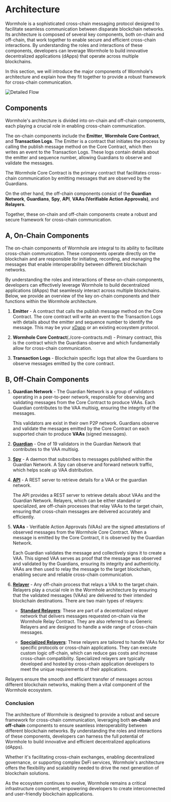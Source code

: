 # Architecture

Wormhole is a sophisticated cross-chain messaging protocol designed to facilitate seamless communication between disparate blockchain networks. Its architecture is composed of several key components, both on-chain and off-chain, that work together to enable secure and efficient cross-chain interactions. By understanding the roles and interactions of these components, developers can leverage Wormhole to build innovative decentralized applications (dApps) that operate across multiple blockchains.

In this section, we will introduce the major components of Wormhole's architecture and explain how they fit together to provide a robust framework for cross-chain communication.

![Detailed Flow](../../.gitbook/assets/core-concepts/detailed-flow.jpg)

## Components

Wormhole's architecture is divided into on-chain and off-chain components, each playing a crucial role in enabling cross-chain communication.

The on-chain components include the **Emitter**, **Wormhole Core Contract**, and **Transaction Logs**. The Emitter is a contract that initiates the process by calling the publish message method on the Core Contract, which then writes an event to the Transaction Logs. These logs contain details about the emitter and sequence number, allowing Guardians to observe and validate the messages.

The Wormhole Core Contract is the primary contract that facilitates cross-chain communication by emitting messages that are observed by the Guardians.

On the other hand, the off-chain components consist of the **Guardian Network**, **Guardians**, **Spy**, **API**, **VAAs (Verifiable Action Approvals)**, and **Relayers**.

Together, these on-chain and off-chain components create a robust and secure framework for cross-chain communication.

## A, On-Chain Components

The on-chain components of Wormhole are integral to its ability to facilitate cross-chain communication. These components operate directly on the blockchain and are responsible for initiating, recording, and managing the messages that enable interoperability between different blockchain networks.

By understanding the roles and interactions of these on-chain components, developers can effectively leverage Wormhole to build decentralized applications (dApps) that seamlessly interact across multiple blockchains. Below, we provide an overview of the key on-chain components and their functions within the Wormhole architecture.

1. **Emitter** - A contract that calls the publish message method on the Core Contract. The core contract will write an event to the Transaction Logs with details about the emitter and sequence number to identify the message. This may be your [xDapp](../glossary.md#xdapp) or an existing ecosystem protocol.

2. **Wormhole Core Contract**(./core-contracts.md) - Primary contract, this is the contract which the Guardians observe and which fundamentally allow for cross-chain communication.

3. **Transaction Logs** - Blockchain specific logs that allow the Guardians to observe messages emitted by the core contract.

## B, Off-Chain Components

1.  **Guardian Network** - The Guardian Network is a group of validators operating in a peer-to-peer network, responsible for observing and validating messages from the Core Contract to produce VAAs. Each Guardian contributes to the VAA multisig, ensuring the integrity of the messages.

    This validators are exist in their own P2P network. Guardians observe and validate the messages emitted by the Core Contract on each supported chain to produce **VAAs** (signed messages).

2.  [**Guardian**](./guardian.md) - One of 19 validators in the Guardian Network that contributes to the VAA multisig.

3.  [**Spy**](./spy.md) - A daemon that subscribes to messages published within the Guardian Network. A Spy can observe and forward network traffic, which helps scale up VAA distribution.

4.  [**API**](../api-docs/README.md) - A REST server to retrieve details for a VAA or the guardian network.

    The API provides a REST server to retrieve details about VAAs and the Guardian Network. Relayers, which can be either standard or specialized, are off-chain processes that relay VAAs to the target chain, ensuring that cross-chain messages are delivered accurately and efficiently.

5.  **VAAs** - Verifiable Action Approvals (VAAs) are the signed attestations of observed messages from the Wormhole Core Contract. When a message is emitted by the Core Contract, it is observed by the Guardian Network.

    Each Guardian validates the message and collectively signs it to create a VAA. This signed VAA serves as proof that the message was observed and validated by the Guardians, ensuring its integrity and authenticity. VAAs are then used to relay the message to the target blockchain, enabling secure and reliable cross-chain communication.

6.  [**Relayer**](./relayer.md) - Any off-chain process that relays a VAA to the target chain. Relayers play a crucial role in the Wormhole architecture by ensuring that the validated messages (VAAs) are delivered to their intended blockchain destinations. There are two main types of relayers:

    - [**Standard Relayers**](./relayer.md#standard-relayers): These are part of a decentralized relayer network that delivers messages requested on-chain via the Wormhole Relay Contract. They are also referred to as Generic Relayers and are designed to handle a wide range of cross-chain messages.

    - [**Specialized Relayers**](./relayer.md#specialized-relayers): These relayers are tailored to handle VAAs for specific protocols or cross-chain applications. They can execute custom logic off-chain, which can reduce gas costs and increase cross-chain compatibility. Specialized relayers are typically developed and hosted by cross-chain application developers to meet the unique requirements of their applications.

Relayers ensure the smooth and efficient transfer of messages across different blockchain networks, making them a vital component of the Wormhole ecosystem.

### Conclusion

The architecture of Wormhole is designed to provide a robust and secure framework for cross-chain communication, leveraging both **on-chain** and **off-chain** components to ensure seamless interoperability between different blockchain networks. By understanding the roles and interactions of these components, developers can harness the full potential of Wormhole to build innovative and efficient decentralized applications (dApps).

Whether it's facilitating cross-chain exchanges, enabling decentralized governance, or supporting complex DeFi services, Wormhole's architecture offers the flexibility and scalability needed to drive the next generation of blockchain solutions.

As the ecosystem continues to evolve, Wormhole remains a critical infrastructure component, empowering developers to create interconnected and user-friendly blockchain applications.

